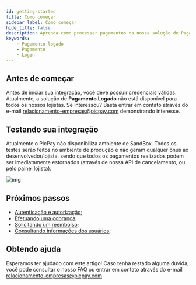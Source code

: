 ```yaml
---
id: getting-started
title: Como começar
sidebar_label: Como começar
hide_title: false
description: Aprenda como processar pagamentos na nossa solução de Pagamento Logado
keywords: 
    - Pagamento logado
    - Pagamento    
    - Login
---
```


## Antes de começar

Antes de iniciar sua integração, você deve possuir credenciais válidas. Atualmente, a solução de **Pagamento Logado** não está disponível para todos os nossos lojistas. Se interessou? Basta entrar em contato através do e-mail relacionamento-empresas@picpay.com demonstrando interesse.

## Testando sua integração

Atualmente o PicPay não disponibiliza ambiente de SandBox. Todos os testes serão feitos no ambiente de produção e não geram qualquer ônus ao desenvolvedor/lojista, sendo que todos os pagamentos realizados podem ser imediatamente estornados (através de nossa API de cancelamento, ou pelo painel lojista).

![img](../../../static/img/guides/cancel-transactions.gif)

## Próximos passos

- [Autenticação e autorização](/pagamento-logado/guides/oauth2-flow);
- [Efetuando uma cobrança](/pagamento-logado/guides/process-payments);
- [Solicitando um reembolso](/pagamento-logado/guides/refund-payments);
- [Consultando informações dos usuários](/pagamento-logado/guides/user-info);

## Obtendo ajuda
Esperamos ter ajudado com este artigo! Caso tenha restado alguma dúvida, você pode consultar o nosso FAQ ou entrar em contato através do e-mail relacionamento-empresas@picpay.com
